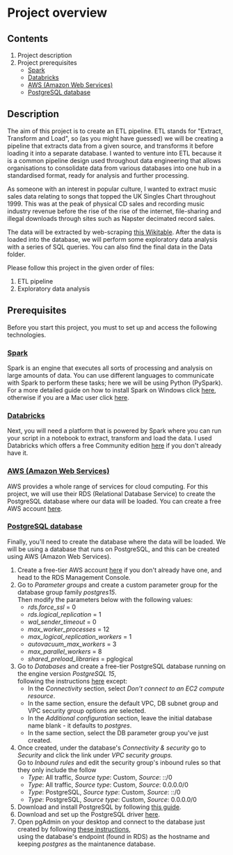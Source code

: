 # Project overview


## Contents

<ol>
    <li>Project description</li>
    <li>Project prerequisites
      <ul>
        <li><a href='#'>Spark</a></li>
        <li><a href='#'>Databricks</a></li>
        <li><a href='#'>AWS (Amazon Web Services)</a></li>
        <li><a href='#'>PostgreSQL database</a></li>
      </ul>
    </li>
</ol>


## Description 

The aim of this project is to create an ETL pipeline. ETL stands for "Extract, Transform and Load", so (as you might have guessed) we will be creating a pipeline that extracts data from a given source, and transforms it before loading it into a separate database. I wanted to venture into ETL because it is a common pipeline design used throughout data engineering that allows organisations to consolidate data from various databases into one hub in a standardised format, ready for analysis and further processing.

As someone with an interest in popular culture, I wanted to extract music sales data relating to songs that topped the UK Singles Chart throughout 1999. This was at the peak of physical CD sales and recording music industry revenue before the rise of the rise of the internet, file-sharing and illegal downloads through sites such as Napster decimated record sales.

The data will be extracted by web-scraping <a href='https://en.wikipedia.org/wiki/1999_in_British_music_charts#Charts'>this Wikitable</a>. After the data is loaded into the database, we will perform some exploratory data analysis with a series of SQL queries. You can also find the final data in the Data folder.

Please follow this project in the given order of files:
<ol>
    <li>ETL pipeline</li>
    <li>Exploratory data analysis</li>
</ol>


## Prerequisites

Before you start this project, you must to set up and access the following technologies. 

### <ins>Spark</ins>

Spark is an engine that executes all sorts of processing and analysis on large amounts of data. You can use different languages to communicate with Spark to perform these tasks; here we will be using Python (PySpark). For a more detailed guide on how to install Spark on Windows click <a href=''>here</a>, otherwise if you are a Mac user click <a href='https://medium.com/beeranddiapers/installing-apache-spark-on-mac-os-ce416007d79f'>here</a>. 


### <ins>Databricks</ins>

Next, you will need a platform that is powered by Spark where you can run your script in a notebook to extract, transform and load the data. I used Databricks which offers a free Community edition <a href='https://docs.databricks.com/en/getting-started/community-edition.html'>here</a> if you don't already have it. 


### <ins>AWS (Amazon Web Services)</ins>

AWS provides a whole range of services for cloud computing. For this project, we will use their RDS (Relational Database Service) to create the PostgreSQL database where our data will be loaded. You can create a free AWS account <a href='https://aws.amazon.com/free/'>here</a>.


### <ins>PostgreSQL database</ins>

Finally, you'll need to create the database where the data will be loaded. We will be using a database that runs on PostgreSQL, and this can be created using AWS (Amazon Web Services).

<ol>
  <li>Create a free-tier AWS account <a href='https://aws.amazon.com/free/'>here</a> if you don't already have one, and head to the RDS Management Console.</li>
  <li>Go to <i>Parameter groups</i> and create a custom parameter group for the database group family <i>postgres15</i>.
  <br>
  Then modify the parameters below with the following values:
    <ul>
      <li><i>rds.force_ssl</i> = 0</li>
      <li><i>rds.logical_replication</i>  = 1</li>
      <li><i>wal_sender_timeout</i> = 0</li>
      <li><i>max_worker_processes</i> = 12</li>
      <li><i>max_logical_replication_workers</i> = 1</li>
      <li><i>autovacuum_max_workers</i> = 3</li>
      <li><i>max_parallel_workers</i> = 8</li>
      <li><i>shared_preload_libraries</i> = pglogical</li>
    </ul>
  </li>
  <li>Go to <i>Databases</i> and create a free-tier PostgreSQL database running on the engine version <i>PostgreSQL 15</i>, 
  <br>
  following the instructions <a href='https://docs.aws.amazon.com/AmazonRDS/latest/UserGuide/CHAP_Tutorials.WebServerDB.CreateDBInstance.html'>here</a> except:
  <ul>
      <li>In the <i>Connectivity</i> section, select <i>Don’t connect to an EC2 compute resource</i>.</li>
      <li>In the same section, ensure the default VPC, DB subnet group and VPC security group options are selected.</li>
      <li>In the <i>Additional configuration</i> section, leave the initial database name blank - it defaults to <i>postgres</i>.</li>
      <li>In the same section, select the DB parameter group you've just created.</li>
    </ul>
  <li>Once created, under the database's <i>Connectivity & security</i> go to <i>Security</i> and click the link under <i>VPC security groups.</i>
  <br>
  Go to <i>Inbound rules</i> and edit the security group's inbound rules so that they only include the follow
    <ul>
      <li><i>Type</i>: All traffic, <i>Source type</i>: Custom, <i>Source</i>: ::/0</li>
      <li><i>Type</i>: All traffic, <i>Source type</i>: Custom, <i>Source</i>: 0.0.0.0/0</li>
      <li><i>Type</i>: PostgreSQL, <i>Source type</i>: Custom, <i>Source</i>: ::/0</li>
      <li><i>Type</i>: PostgreSQL, <i>Source type</i>: Custom, <i>Source</i>: 0.0.0.0/0</li>
    </ul>
  </li>
  <li>Download and install PostgreSQL by following <a href='https://www.postgresqltutorial.com/postgresql-getting-started/install-postgresql/'>this guide</a>.</li>
  <li>Download and set up the PostgreSQL driver <a href='https://jdbc.postgresql.org/documentation/setup/'>here</a>.</li>
  <li>Open pgAdmin on your desktop and connect to the database just created by following <a href='https://www.postgresqltutorial.com/postgresql-getting-started/connect-to-postgresql-database/'>these instructions</a>, 
  <br>
  using the database's endpoint (found in RDS) as the hostname and keeping <i>postgres</i> as the maintanence database.</li>
</ol>
